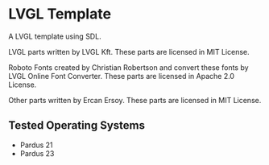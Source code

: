 # LVGL Template

A LVGL template using SDL.

LVGL parts written by LVGL Kft. These parts are licensed in MIT License.

Roboto Fonts created by Christian Robertson and convert these fonts
by LVGL Online Font Converter. These parts are licensed in Apache 2.0
License.

Other parts written by Ercan Ersoy. These parts are licensed in
MIT License.

## Tested Operating Systems

* Pardus 21
* Pardus 23
